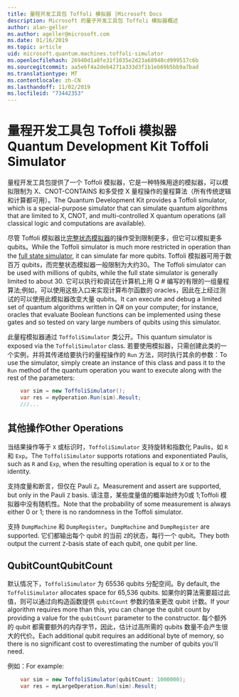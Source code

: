 ```yaml
---
title: 量程开发工具包 Toffoli 模拟器 |Microsoft Docs
description: Microsoft 的量子开发工具包 Toffoli 模拟器概述
author: alan-geller
ms.author: ageller@microsoft.com
ms.date: 01/16/2019
ms.topic: article
uid: microsoft.quantum.machines.toffoli-simulator
ms.openlocfilehash: 26940d1a8fe31f1035e2d23a68940cd999517c6b
ms.sourcegitcommit: aa5e6f4a2deb4271a333d3f1b1eb69b5bb9a7bad
ms.translationtype: MT
ms.contentlocale: zh-CN
ms.lasthandoff: 11/02/2019
ms.locfileid: "73442353"
---
```

# <a name="quantum-development-kit-toffoli-simulator"></a><span data-ttu-id="4f6a4-103">量程开发工具包 Toffoli 模拟器</span><span class="sxs-lookup"><span data-stu-id="4f6a4-103">Quantum Development Kit Toffoli Simulator</span></span>

<span data-ttu-id="4f6a4-104">量程开发工具包提供了一个 Toffoli 模拟器，它是一种特殊用途的模拟器，可以模拟限制为 X、CNOT-CONTAINS 和多受控 X 量程操作的量程算法（所有传统逻辑和计算都可用）。</span><span class="sxs-lookup"><span data-stu-id="4f6a4-104">The Quantum Development Kit provides a Toffoli simulator, which is a special-purpose simulator that can simulate quantum algorithms that are limited to X, CNOT, and multi-controlled X quantum operations (all classical logic and computations are available).</span></span>

<span data-ttu-id="4f6a4-105">尽管 Toffoli 模拟器比[完整状态模拟器](xref:microsoft.quantum.machines.full-state-simulator)的操作受到限制更多，但它可以模拟更多 qubits。</span><span class="sxs-lookup"><span data-stu-id="4f6a4-105">While the Toffoli simulator is much more restricted in operation than the [full state simulator](xref:microsoft.quantum.machines.full-state-simulator), it can simulate far more qubits.</span></span>
<span data-ttu-id="4f6a4-106">Toffoli 模拟器可用于数百万 qubits，而完整状态模拟器一般限制为大约30。</span><span class="sxs-lookup"><span data-stu-id="4f6a4-106">The Toffoli simulator can be used with millions of qubits, while the full state simulator is generally limited to about 30.</span></span>
<span data-ttu-id="4f6a4-107">它可以执行和调试在计算机上用 Q # 编写的有限的一组量程算法;例如，可以使用这些入口来实现计算布尔函数的 oracles，因此在上经过测试的可以使用此模拟器改变大量 qubits。</span><span class="sxs-lookup"><span data-stu-id="4f6a4-107">It can execute and debug a limited set of quantum algorithms written in Q# on your computer; for instance, oracles that evaluate Boolean functions can be implemented using these gates and so tested on vary large numbers of qubits using this simulator.</span></span>

<span data-ttu-id="4f6a4-108">此量程模拟器通过 `ToffoliSimulator` 类公开。</span><span class="sxs-lookup"><span data-stu-id="4f6a4-108">This quantum simulator is exposed via the `ToffoliSimulator` class.</span></span>
<span data-ttu-id="4f6a4-109">若要使用模拟器，只需创建此类的一个实例，并将其传递给要执行的量程操作的 `Run` 方法，同时执行其余的参数：</span><span class="sxs-lookup"><span data-stu-id="4f6a4-109">To use the simulator, simply create an instance of this class and pass it to the `Run` method of the quantum operation you want to execute along with the rest of the parameters:</span></span>

```csharp
    var sim = new ToffoliSimulator();
    var res = myOperation.Run(sim).Result;
    ///...
```

## <a name="other-operations"></a><span data-ttu-id="4f6a4-110">其他操作</span><span class="sxs-lookup"><span data-stu-id="4f6a4-110">Other Operations</span></span>

<span data-ttu-id="4f6a4-111">当结果操作等于 `X` 或标识时，`ToffoliSimulator` 支持旋转和指数化 Paulis，如 `R` 和 `Exp`。</span><span class="sxs-lookup"><span data-stu-id="4f6a4-111">The `ToffoliSimulator` supports rotations and exponentiated Paulis, such as `R` and `Exp`, when the resulting operation is equal to `X` or to the identity.</span></span>

<span data-ttu-id="4f6a4-112">支持度量和断言，但仅在 Pauli `Z`。</span><span class="sxs-lookup"><span data-stu-id="4f6a4-112">Measurement and assert are supported, but only in the Pauli `Z` basis.</span></span>
<span data-ttu-id="4f6a4-113">请注意，某些度量值的概率始终为0或 1;Toffoli 模拟器中没有随机性。</span><span class="sxs-lookup"><span data-stu-id="4f6a4-113">Note that the probability of some measurement is always either 0 or 1; there is no randomness in the Toffoli simulator.</span></span>

<span data-ttu-id="4f6a4-114">支持 `DumpMachine` 和 `DumpRegister`。</span><span class="sxs-lookup"><span data-stu-id="4f6a4-114">`DumpMachine` and `DumpRegister` are supported.</span></span>
<span data-ttu-id="4f6a4-115">它们都输出每个 qubit 的当前 `Z`的状态，每行一个 qubit。</span><span class="sxs-lookup"><span data-stu-id="4f6a4-115">They both output the current `Z`-basis state of each qubit, one qubit per line.</span></span>

## <a name="qubitcount"></a><span data-ttu-id="4f6a4-116">QubitCount</span><span class="sxs-lookup"><span data-stu-id="4f6a4-116">QubitCount</span></span>

<span data-ttu-id="4f6a4-117">默认情况下，`ToffoliSimulator` 为 65536 qubits 分配空间。</span><span class="sxs-lookup"><span data-stu-id="4f6a4-117">By default, the `ToffoliSimulator` allocates space for 65,536 qubits.</span></span>
<span data-ttu-id="4f6a4-118">如果你的算法需要超过此值，则可以通过向构造函数提供 `qubitCount` 参数的值来更改 qubit 计数。</span><span class="sxs-lookup"><span data-stu-id="4f6a4-118">If your algorithm requires more than this, you can change the qubit count by providing a value for the `qubitCount` parameter to the constructor.</span></span>
<span data-ttu-id="4f6a4-119">每个额外的 qubit 都需要额外的内存字节，因此，估计过高所需的 qubits 数量不会产生很大的代价。</span><span class="sxs-lookup"><span data-stu-id="4f6a4-119">Each additional qubit requires an additional byte of memory, so there is no significant cost to overestimating the number of qubits you'll need.</span></span>

<span data-ttu-id="4f6a4-120">例如：</span><span class="sxs-lookup"><span data-stu-id="4f6a4-120">For example:</span></span>

```csharp
    var sim = new ToffoliSimulator(qubitCount: 1000000);
    var res = myLargeOperation.Run(sim).Result;
```
